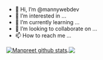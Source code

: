 - 👋 Hi, I’m @mannywebdev
- 👀 I’m interested in ...
- 🌱 I’m currently learning ...
- 💞️ I’m looking to collaborate on ...
- 📫 How to reach me ...

<!---
mannywebdev/mannywebdev is a ✨ special ✨ repository because its `README.md` (this file) appears on your GitHub profile.
You can click the Preview link to take a look at your changes.
--->



<a href="https://github.com/mannywebdev/github-readme-stats">
    <img align="center" src="https://github-readme-stats.vercel.app/api?username=mannywebdev&show_icons=true&include_all_commits=true&theme=dark" alt="Manpreet github stats" />
  </a>
  <a href="https://github.com/mannywebdev/github-readme-stats">
    <img align="center" src="https://github-readme-stats.vercel.app/api/top-langs/?username=mannywebdev&layout=compact&theme=dark"/>
  </a>
